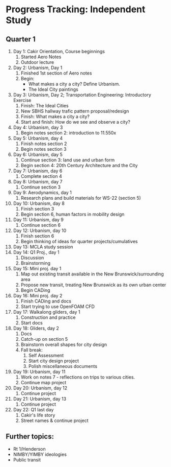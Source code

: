 # Progress Tracking: Independent Study

## Quarter 1

1. Day 1: Cakir Orientation, Course beginnings
    1. Started Aero Notes
    2. Outdoor lecture
2. Day 2: Urbanism, Day 1
    1. Finished 1st section of Aero notes
    2. Begin:
        - What makes a city a city? Define Urbanism. 
        - The Ideal City paintings
3. Day 3: Urbanism, Day 2; Transportation Engineering: Introductory Exercise
    1. Finish: The Ideal Cities
    2. New SBHS hallway trafic pattern proposal/redesign
    3. Finish: What makes a city a city?
    4. Start and finish: How do we see and observe a city?
4. Day 4: Urbanism, day 3
    1. Begin notes section 2: introduction to 11.550x
5. Day 5: Urbanism, day 4
    1. Finish notes section 2
    2. Begin notes section 3
6. Day 6: Urbanism, day 5
    1. Continue section 3: land use and urban form
    2. Begin section 4: 20th Century Architecture and the City
7. Day 7: Urbanism, day 6
    1. Complete section 4
8. Day 8: Urbanism, day 7
    1. Continue section 3
9. Day 9: Aerodynamics, day 1
    1. Research plans and build materials for WS-22 (section 5)
10. Day 10: Urbanism, day 8
    1. Finish section 3
    2. Begin section 6, human factors in mobility design
11. Day 11: Urbanism, day 9
    1. Continue section 6
12. Day 12: Urbanism, day 10
    1. Finish section 6
    2. Begin thinking of ideas for quarter projects/cumulatives
13. Day 13: MCLA study session
14. Day 14: Q1 Proj., day 1
    1. Discussion
    2. Brainstorming
15. Day 15: Mini proj. day 1
    1. Map out existing transit available in the New Brunswick/surrounding area
    2. Propose new transit, treating New Brunswick as its own urban center
    3. Begin CADing
16. Day 16: Mini proj. day 2
    1. Finish CADing and docs
    2. Start trying to use OpenFOAM CFD
17. Day 17: Walkalong gliders, day 1
    1. Construction and practice
    2. Start docs
18. Day 18: Gliders, day 2
    1. Docs
    2. Catch-up on section 5
    3. Brainstorm overall shapes for city design
    4. Fall break:
        1. Self Assessment
        2. Start city design project
        3. Polish miscellaneous documents
19. Day 19: Urbanism, day 11
    1. Work on notes 7 - reflections on trips to various cities. 
    2. Continue map project
20. Day 20: Urbanism, day 12
    1. Continue project
21. Day 21: Urbanism, day 13
    1. Continue project
22. Day 22: Q1 last day
    1. Cakir's life story
    2. Street names & continue project
## Further topics:
* Rt 1/Henderson
* NIMBY/YIMBY ideologies
* Public transit